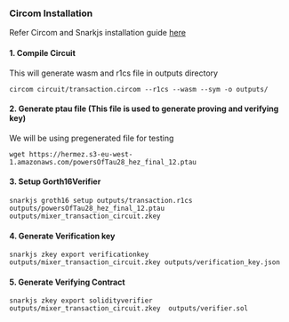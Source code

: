### Circom Installation
Refer Circom and Snarkjs installation guide [here](https://docs.circom.io/getting-started/installation/)

#### 1. Compile Circuit
This will generate wasm and r1cs file in outputs directory
```shell
circom circuit/transaction.circom --r1cs --wasm --sym -o outputs/
```

#### 2. Generate ptau file (This file is used to generate proving and verifying key)
We will be using pregenerated file for testing
```shell
wget https://hermez.s3-eu-west-1.amazonaws.com/powersOfTau28_hez_final_12.ptau
```

#### 3. Setup Gorth16Verifier
```shell
snarkjs groth16 setup outputs/transaction.r1cs outputs/powersOfTau28_hez_final_12.ptau outputs/mixer_transaction_circuit.zkey
```

#### 4. Generate Verification key
```shell
snarkjs zkey export verificationkey outputs/mixer_transaction_circuit.zkey outputs/verification_key.json
```

#### 5. Generate Verifying Contract
```shell
snarkjs zkey export solidityverifier outputs/mixer_transaction_circuit.zkey  outputs/verifier.sol
```
